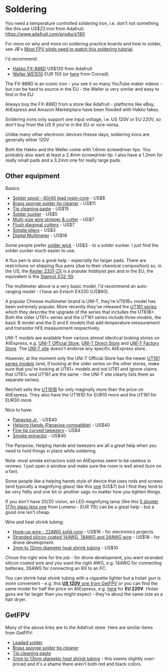 Soldering
=========

You need a temperature controlled soldering iron, i.e. don't not something like this use US$23 iron from Adafruit: <https://www.adafruit.com/product/180>

For more on why and more on soldering practice boards and how to solder, see JB's [Most FPV pilots need to watch this soldering tutorial](https://www.youtube.com/watch?v=GoPT69y98pY).

I'd recommend:

* [Hakko FX-888D](https://www.adafruit.com/product/1204) US$130 from Adafruit
* [Weller WE1010](https://www.reichelt.com/ch/de/loetstation-we-1010-70-w-1-kanal-esd-weller-we1010-p218804.html) EUR 150 (or [here](https://www.conrad.de/de/p/weller-we-1010-230v-f-g-loetstation-digital-70-w-100-450-c-1664390.html) from Conrad).

The FX-888D is an iconic iron - you see it so many YouTube maker videos - but can be hard to source in the EU - the Weller is very similar and easy to find in the EU.

Always buy the FX-888D from a store like Adafruit - platforms like eBay, AliExpress and Amazon Marketplace have been flooded with Hakko fakes.

Soldering irons only support one input voltage, i.e. US 120V or EU 220V, so don't buy from the US if you're in the EU or vice-versa.

Unlike many other electronic devices thesse days, soldering irons are generally either 120V

Both the Hakko and the Weller come with 1.6mm screwdriver tips. You probably also want at least a 2.4mm screwdriver tip. I also have a 1.2mm for really small pads and a 3.2mm one for really large pads.

Other equipment
---------------

Basics:

* [Solder spool - 60/40 lead rosin-core](https://www.adafruit.com/product/1886) - US$8
* [Brass sponge solder tip cleaner](https://www.adafruit.com/product/1172) - US$11
* [Tip cleaning paste](https://www.ifixit.com/products/tip-cleaning-paste-hakko-fs100-01) - US$15
* [Solder sucker](https://www.adafruit.com/product/148) - US$5
* [Multi-size wire stripper & cutter](https://www.adafruit.com/product/147) - US$7
* [Flush diagonal cutters](https://www.adafruit.com/product/152) - US$7
* [Simple pliers](https://www.adafruit.com/product/146) - US$3
* [Digital Multimeter](https://www.adafruit.com/product/2304) - US$18

Some people prefer [solder wick](https://www.adafruit.com/product/149) - US$3 - to a solder sucker. I just find the solder sucker much easier to use.

A flux pen is also a great help - especially for larger pads. There are restrictions on shipping flux pens (due to their chemical composition) so, in the US, the [Kester 2331-ZX](https://www.kester.com/products/product/2331-zx-flux-pen) is a popular hobbyist pen and in the EU, the equivalent is the [Stannol X32-10i](https://www.reichelt.com/ch/en/stannol-flux-pen-x32-10i-10-ml-stannol-x32-10i-p96335.html).

The multimeter above is a very basic model, I'd recommend an auto-ranging model - I have an Extech EX330 (US$60).

A popular Chinese multimeter brand is UNI-T, they're UT61B+ model has been extremely popular. More recently they've released the [UT161 series](https://meters.uni-trend.com/product/ut161-series/) which they describe the upgrade of the series that includes the UT61B+. Both the older UT61+ series and the UT161 series include three models, the basic B model and the D and E models that add temperature measurement and transistor hFE measurement respectively.

UNI-T models are available from various almost identical looking stores on AliExpress, e.g. [UNI-T Official Store](https://www.aliexpress.com/store/3095007), [UNI-T Direct Store](https://www.aliexpress.com/store/911121170) and [UNI-T Factory Store](https://uni-tchina.aliexpress.com/store/911012031). The [UNI-T site](https://meters.uni-trend.com/) doesn't endorse any specific AliExpress store.

However, at the moment only the UNI-T Official Store has the newer [UT161 series models](https://www.aliexpress.com/item/1005002717433552.html) (and, if looking at the older series on the other stores, make sure that you're looking at UT61+ models and not UT61 and ignore claims that UT61+ and UT161 are the same - the UNI-T site clearly lists them as separate series).

Reichelt sells the [UT161B](https://www.reichelt.com/ch/de/multimeter-digital-6000-counts-usb-ut-161b-p302786.html) for only maginally more than the price on AliExpress. They also have the UT161D for EUR10 more and the UT161 for EUR30 more.

Nice to have:

* [Panavise Jr.](https://www.adafruit.com/product/151) - US$40
* [Helping Hands (Panavise compatible)](https://www.quadhands.com/collections/all/products/quadhands-base) - US$40
* [Fine tip curved tweezers](https://www.adafruit.com/product/422) - US$4
* [Smoke extractor](https://www.reichelt.nl/ch/de/loetrauchabsaugung-st-1016-16-w-las-st-1016-p291900.html) - US$40

The Panavise, Helping Hands and tweezers are all a great help when you need to hold things in place while soldering.

Note: most smoke extractors sold on AliExpress seem to be useless in reviews. I just open a window and make sure the room is well aired (turn on a fan).

Some people like a helping hands style of device that uses rods and screws (and typically a magnifying glass) like this [one](https://www.adafruit.com/product/291) (US$7) but I find they tend to be very fidlly and one bit or another sags no matter how you tighten things.

If you don't have 20/20 vision, an LED magnifying lamp (like this [5 diopter 177m glass lens one](https://www.reichelt.com/ch/en/magnifying-lamp-led-177-mm-real-glass-lens-5-diopters-dimm-lumeno-8245pro-p309517.html) from Lumeno - EUR 115) can be a great help - but a good one isn't cheap.

Wire and heat shrink tubing:

* [Hook-up wire - 22AWG solid core](https://www.adafruit.com/product/1311) - US$16 - for electronics projects.
* [Stranded silicon coated 14AWG, 18AWG and 26AWG wire](https://www.getfpv.com/accessories/wire/ethix-quad-builder-cable-set.html) - US$18 - for drone development.
* [2mm to 12mm diameter heat shrink tubing](https://www.adafruit.com/product/4559) - US$10

Chose the right wire for the job - for drone development, you want stranded silicon coated wire and you want the right AWG, e.g. 14AWG for connecting batteries, 26AWG for connecting an RX to an FC.

You can shrink heat shrink tubing with a cigarette lighter but a hotair gun is more convenient - e.g. this [**US 120V** one from GetFPV](https://www.getfpv.com/110v-300w-portable-mini-heat-gun-tool-hot-air-gun.html) or you can find the same model for half the price on AliExpress, e.g. [here](https://www.aliexpress.us/item/2039618075.html) for **EU 220V**. Hotair guns are far larger than you might expect - they're about the same size as a hair dryer.

GetFPV
------

Many of the above links are to the Adafruit store. Here are similar items from GetFPV:

* [Leaded solder](https://www.getfpv.com/lumenier-100g-63-37-0-8mm-solder-wire.html)
* [Brass sponge solder tip cleaner](https://www.getfpv.com/accessories-390/tools/soldering-tip-cleaner-coiled-wire-ball-w-holder.html)
* [Tip cleaning paste](https://www.getfpv.com/accessories-390/tools/soldering-iron-tip-reviving-tinner-cleaner.html)
* [2mm to 13mm diameter heat shrink tubing](https://www.getfpv.com/heat-shrink-tube-assortment-box-508pcs-black.html) - this seems slightly over-priced and it's a shame there aren't both red and black colors.
